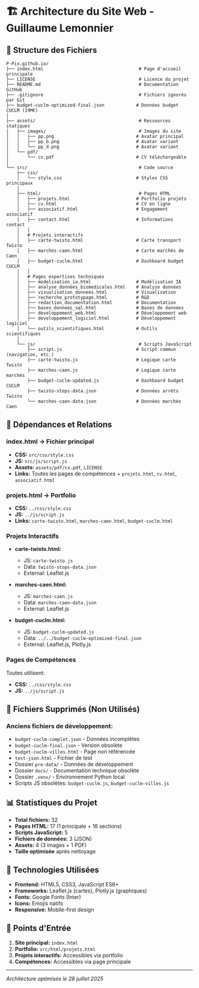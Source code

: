 # 🏗️ Architecture du Site Web - Guillaume Lemonnier

## 📁 Structure des Fichiers

```
P-Pix.github.io/
├── index.html                                    # Page d'accueil principale
├── LICENSE                                       # Licence du projet
├── README.md                                     # Documentation GitHub
├── .gitignore                                    # Fichiers ignorés par Git
├── budget-cuclm-optimized-final.json            # Données budget CUCLM (19M€)
│
├── assets/                                       # Ressources statiques
│   ├── images/                                   # Images du site
│   │   ├── pp.png                               # Avatar principal
│   │   ├── pp_b.png                             # Avatar variant
│   │   └── pp_d.png                             # Avatar variant
│   └── pdf/
│       └── cv.pdf                               # CV téléchargeable
│
└── src/                                          # Code source
    ├── css/
    │   └── style.css                            # Styles CSS principaux
    │
    ├── html/                                     # Pages HTML
    │   ├── projets.html                         # Portfolio projets
    │   ├── cv.html                              # CV en ligne
    │   ├── associatif.html                      # Engagement associatif
    │   ├── contact.html                         # Informations contact
    │   │
    │   # Projets interactifs
    │   ├── carte-twisto.html                    # Carte transport Twisto
    │   ├── marches-caen.html                    # Carte marchés de Caen
    │   ├── budget-cuclm.html                    # Dashboard budget CUCLM
    │   │
    │   # Pages expertises techniques
    │   ├── modelisation_ia.html                 # Modélisation IA
    │   ├── analyse_donnees_biomedicales.html    # Analyse données
    │   ├── visualisation_donnees.html           # Visualisation
    │   ├── recherche_prototypage.html           # R&D
    │   ├── redaction_documentation.html         # Documentation
    │   ├── bases_donnees_sql.html               # Bases de données
    │   ├── developpement_web.html               # Développement web
    │   ├── developpement_logiciel.html          # Développement logiciel
    │   └── outils_scientifiques.html            # Outils scientifiques
    │
    └── js/                                       # Scripts JavaScript
        ├── script.js                            # Script commun (navigation, etc.)
        ├── carte-twisto.js                      # Logique carte Twisto
        ├── marches-caen.js                      # Logique carte marchés
        ├── budget-cuclm-updated.js              # Dashboard budget CUCLM
        ├── twisto-stops-data.json               # Données arrêts Twisto
        └── marches-caen-data.json               # Données marchés Caen
```

## 🔗 Dépendances et Relations

### **index.html** → Fichier principal
- **CSS:** `src/css/style.css`
- **JS:** `src/js/script.js`
- **Assets:** `assets/pdf/cv.pdf`, `LICENSE`
- **Links:** Toutes les pages de compétences + `projets.html`, `cv.html`, `associatif.html`

### **projets.html** → Portfolio
- **CSS:** `../css/style.css`
- **JS:** `../js/script.js`
- **Links:** `carte-twisto.html`, `marches-caen.html`, `budget-cuclm.html`

### **Projets Interactifs**
- **carte-twisto.html:**
  - JS: `carte-twisto.js` 
  - Data: `twisto-stops-data.json`
  - External: Leaflet.js

- **marches-caen.html:**
  - JS: `marches-caen.js`
  - Data: `marches-caen-data.json`
  - External: Leaflet.js

- **budget-cuclm.html:**
  - JS: `budget-cuclm-updated.js`
  - Data: `../../budget-cuclm-optimized-final.json`
  - External: Leaflet.js, Plotly.js

### **Pages de Compétences**
Toutes utilisent:
- **CSS:** `../css/style.css`
- **JS:** `../js/script.js`

## 🧹 Fichiers Supprimés (Non Utilisés)

### Anciens fichiers de développement:
- `budget-cuclm-complet.json` - Données incomplètes
- `budget-cuclm-final.json` - Version obsolète
- `budget-cuclm-villes.html` - Page non référencée
- `test-json.html` - Fichier de test
- Dossier `pre-data/` - Données de développement
- Dossier `docs/` - Documentation technique obsolète
- Dossier `.venv/` - Environnement Python local
- Scripts JS obsolètes: `budget-cuclm.js`, `budget-cuclm-villes.js`

## 📊 Statistiques du Projet

- **Total fichiers:** 32
- **Pages HTML:** 17 (1 principale + 16 sections)
- **Scripts JavaScript:** 5
- **Fichiers de données:** 3 (JSON)
- **Assets:** 4 (3 images + 1 PDF)
- **Taille optimisée** après nettoyage

## 🎯 Technologies Utilisées

- **Frontend:** HTML5, CSS3, JavaScript ES6+
- **Frameworks:** Leaflet.js (cartes), Plotly.js (graphiques)
- **Fonts:** Google Fonts (Inter)
- **Icons:** Emojis natifs
- **Responsive:** Mobile-first design

## 🚀 Points d'Entrée

1. **Site principal:** `index.html`
2. **Portfolio:** `src/html/projets.html`
3. **Projets interactifs:** Accessibles via portfolio
4. **Compétences:** Accessibles via page principale

---
*Architecture optimisée le 28 juillet 2025*
